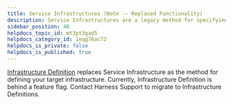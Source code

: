 ```yaml
---
title: Service Infrastructures (Note -- Replaced Functionality)
description: Service Infrastructures are a legacy method for specifying a target deployment infrastructure.
sidebar_position: 40
helpdocs_topic_id: mt3pt3gad5
helpdocs_category_id: 1eqg76ac72
helpdocs_is_private: false
helpdocs_is_published: true
---
```


[Infrastructure Definition](infrastructure-definitions.md) replaces Service Infrastructure as the method for defining your target infrastructure. Currently, Infrastructure Definition is behind a feature flag. Contact Harness Support to migrate to Infrastructure Definitions.